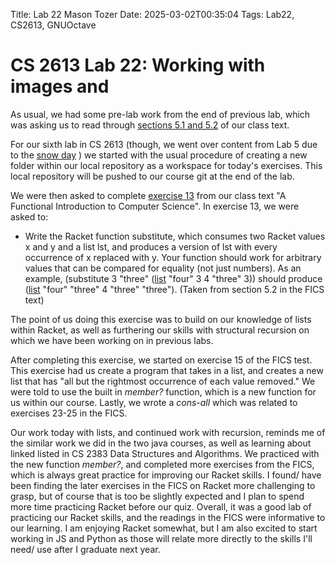 Title: Lab 22 Mason Tozer
    Date: 2025-03-02T00:35:04
    Tags: Lab22, CS2613, GNUOctave
# CS 2613 Lab 22: Working with images and 
As usual, we had some pre-lab work from the end of previous lab, which was asking us to read through [sections 5.1 and 5.2](https://www.cs.unb.ca/~bremner/teaching/cs2613/books/FICS/Lists.html) of our class text. 

For our sixth lab in CS 2613 (though, we went over content from Lab 5 due to the [snow day](https://weatherspark.com/h/d/27856/2025/1/20/Historical-Weather-on-Monday-January-20-2025-in-Fredericton-New-Brunswick-Canada#metar-05-16) ) we started with the usual procedure of creating a new folder within our local repository as a workspace for today's exercises. This local repository will be pushed to our course git at the end of the lab.

We were then asked to complete [exercise 13](https://www.cs.unb.ca/~bremner/teaching/cs2613/books/FICS/Lists.html) from our class text "A Functional Introduction to Computer Science". In exercise 13, we were asked to:
- Write the Racket function substitute, which consumes two Racket values x and y and a list lst, and produces a version of lst with every occurrence of x replaced with y. Your function should work for arbitrary values that can be compared for equality (not just numbers). As an example, (substitute 3 "three" ([list](http://docs.racket-lang.org/htdp-langs/beginner-abbr.html#%28def._htdp-beginner-abbr._%28%28lib._lang%2Fhtdp-beginner-abbr..rkt%29._list%29%29) "four" 3 4 "three" 3)) should produce ([list](http://docs.racket-lang.org/htdp-langs/beginner-abbr.html#%28def._htdp-beginner-abbr._%28%28lib._lang%2Fhtdp-beginner-abbr..rkt%29._list%29%29) "four" "three" 4 "three" "three"). (Taken from section 5.2 in the FICS text)

The point of us doing this exercise was to build on our knowledge of lists within Racket, as well as furthering our skills with structural recursion on which we have been working on in previous labs. 

After completing this exercise, we started on exercise 15 of the FICS test. This exercise had us create a program that takes in a list, and creates a new list that has "all but the rightmost occurrence of each value removed." We were told to use the built in *member?* function, which is a new function for us within our course. Lastly, we wrote a *cons-all* which was related to exercises 23-25 in the FICS.

Our work today with lists, and continued work with recursion, reminds me of the similar work we did in the two java courses, as well as learning about linked listed in CS 2383 Data Structures and Algorithms. We practiced with the new function *member?*, and completed more exercises from the FICS, which is always great practice for improving our Racket skills. I found/ have been finding the later exercises in the FICS on Racket more challenging to grasp, but of course that is too be slightly expected and I plan to spend more time practicing Racket before our quiz. Overall, it was a good lab of practicing our Racket skills, and the readings in the FICS were informative to our learning.  I am enjoying Racket somewhat, but I am also excited to start working in JS and Python as those will relate more directly to the skills I'll need/ use after I graduate next year.


<!-- more -->
